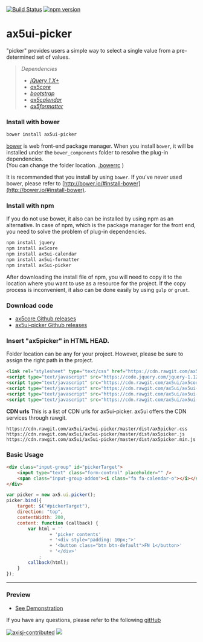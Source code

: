 [![Build Status](https://travis-ci.org/ax5ui/ax5ui-picker.svg?branch=master)](https://travis-ci.org/ax5ui/ax5ui-picker)
[![npm version](https://badge.fury.io/js/ax5ui-picker.svg)](https://badge.fury.io/js/ax5ui-picker)

# ax5ui-picker
"picker" provides users a simple way to select a single value from a pre-determined set of values.

> *Dependencies*
> * _[jQuery 1.X+](http://jquery.com/)_
> * _[ax5core](http://ax5.io/ax5core)_
> * _[bootstrap](http://getbootstrap.com/)_
> * _[ax5calendar](http://ax5.io/ax5calendar)_
> * _[ax5formatter](http://ax5.io/ax5formatter)_


### Install with bower
```sh
bower install ax5ui-picker
```
[bower](http://bower.io/#install-bower) is web front-end package manager.
When you install `bower`, it will be installed under the `bower_components` folder to resolve the plug-in dependencies.  
(You can change the folder location. [.bowerrc](http://bower.io/docs/config/#bowerrc-specification) )

It is recommended that you install by using `bower`. 
If you've never used bower, please refer to [http://bower.io/#install-bower](http://bower.io/#install-bower).

### Install with npm
If you do not use bower, it also can be installed by using npm as an alternative.
In case of npm, which is the package manager for the front end, you need to solve the problem of plug-in dependencies.

```sh
npm install jquery
npm install ax5core
npm install ax5ui-calendar
npm install ax5ui-formatter
npm install ax5ui-picker
```

After downloading the install file of npm, you will need to copy it to the location where you want to use as a resource for the project.
If the copy process is inconvenient, it also can be done easily by using `gulp` or `grunt`.

### Download code
- [ax5core Github releases](https://github.com/ax5ui/ax5core/releases)
- [ax5ui-picker Github releases](https://github.com/ax5ui/ax5ui-picker/releases)


### Insert "ax5picker" in HTML HEAD.
Folder location can be any for your project. However, please be sure to assign the right path in the project.

```html
<link rel="stylesheet" type="text/css" href="https://cdn.rawgit.com/ax5ui/ax5ui-picker/master/dist/ax5picker.css" />
<script type="text/javascript" src="https://code.jquery.com/jquery-1.12.3.min.js"></script>
<script type="text/javascript" src="https://cdn.rawgit.com/ax5ui/ax5core/master/dist/ax5core.min.js"></script>
<script type="text/javascript" src="https://cdn.rawgit.com/ax5ui/ax5ui-calendar/master/dist/ax5calendar.min.js"></script>
<script type="text/javascript" src="https://cdn.rawgit.com/ax5ui/ax5ui-formatter/master/dist/ax5formatter.min.js"></script>
<script type="text/javascript" src="https://cdn.rawgit.com/ax5ui/ax5ui-picker/master/dist/ax5picker.min.js"></script>
```

**CDN urls**
This is a list of CDN urls for ax5ui-picker. ax5ui offers the CDN services through rawgit.
```
https://cdn.rawgit.com/ax5ui/ax5ui-picker/master/dist/ax5picker.css
https://cdn.rawgit.com/ax5ui/ax5ui-picker/master/dist/ax5picker.js
https://cdn.rawgit.com/ax5ui/ax5ui-picker/master/dist/ax5picker.min.js
```

### Basic Usage
```html
<div class="input-group" id="pickerTarget">
    <input type="text" class="form-control" placeholder="" />
    <span class="input-group-addon"><i class="fa fa-calendar-o"></i></span>
</div>
```

```js
var picker = new ax5.ui.picker();
picker.bind({
    target: $("#pickerTarget"),
    direction: "top",
    contentWidth: 200,
    content: function (callback) {
        var html = ''
                + 'picker contents'
                + '<div style="padding: 10px;">'
                + '<button class="btn btn-default">FN 1</button>'
                + '</div>'
            ;
        callback(html);
    }
});
```

***

### Preview
- [See Demonstration](http://ax5.io/ax5ui-picker/demo/index.html)

If you have any questions, please refer to the following [gitHub](https://github.com/ax5ui/ax5ui-kernel)

[![axisj-contributed](https://img.shields.io/badge/AXISJ.com-Contributed-green.svg)](https://github.com/axisj)
![](https://img.shields.io/badge/Seowoo-Mondo&Thomas-red.svg)

